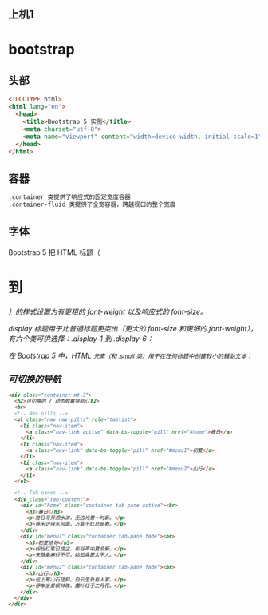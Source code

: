 ## 上机1

# bootstrap

## 头部

```html
<!DOCTYPE html>
<html lang="en">
  <head>
    <title>Bootstrap 5 实例</title>
    <meta charset="utf-8">
    <meta name="viewport" content="width=device-width, initial-scale=1">
  </head>
</html>
```



## 容器

```html
.container 类提供了响应式的固定宽度容器
.container-fluid 类提供了全宽容器，跨越视口的整个宽度
```



## 字体

Bootstrap 5 把 HTML 标题（<h1> 到 <h6>）的样式设置为有更粗的 font-weight 以及响应式的 font-size。

display 标题用于比普通标题更突出（更大的 font-size 和更细的 font-weight），有六个类可供选择：.display-1 到 .display-6：

在 Bootstrap 5 中，HTML <small> 元素（和 .small 类）用于在任何标题中创建较小的辅助文本：

## 可切换的导航

```html
<div class="container mt-3">
  <h2>可切换的 / 动态胶囊导航</h2>
  <br>
  <!-- Nav pills -->
  <ul class="nav nav-pills" role="tablist">
    <li class="nav-item">
      <a class="nav-link active" data-bs-toggle="pill" href="#home">春日</a>
    </li>
    <li class="nav-item">
      <a class="nav-link" data-bs-toggle="pill" href="#menu1">初夏</a>
    </li>
    <li class="nav-item">
      <a class="nav-link" data-bs-toggle="pill" href="#menu2">山行</a>
    </li>
  </ul>

  <!-- Tab panes -->
  <div class="tab-content">
    <div id="home" class="container tab-pane active"><br>
      <h3>春日</h3>
      <p>胜日寻芳泗水滨，无边光景一时新。</p>
      <p>等闲识得东风面，万紫千红总是春。</p>
    </div>
    <div id="menu1" class="container tab-pane fade"><br>
      <h3>初夏绝句</h3>
      <p>纷纷红紫已成尘，布谷声中夏令新。</p>
      <p>夹路桑麻行不尽，始知身是太平人。</p>
    </div>
    <div id="menu2" class="container tab-pane fade"><br>
      <h3>山行</h3>
      <p>远上寒山石径斜，白云生处有人家。</p>
      <p>停车坐爱枫林晚，霜叶红于二月花。</p>
    </div>
  </div>
</div>
```
